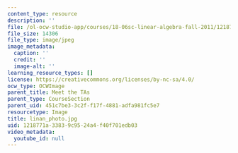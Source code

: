 ```yaml
---
content_type: resource
description: ''
file: /ol-ocw-studio-app/courses/18-06sc-linear-algebra-fall-2011/1218771a33839c9524a4f40f701edb03_linan_photo.jpg
file_size: 14306
file_type: image/jpeg
image_metadata:
  caption: ''
  credit: ''
  image-alt: ''
learning_resource_types: []
license: https://creativecommons.org/licenses/by-nc-sa/4.0/
ocw_type: OCWImage
parent_title: Meet the TAs
parent_type: CourseSection
parent_uid: 451c7be3-3c2f-f17f-4881-adfa981fc5e7
resourcetype: Image
title: linan_photo.jpg
uid: 1218771a-3383-9c95-24a4-f40f701edb03
video_metadata:
  youtube_id: null
---
```


